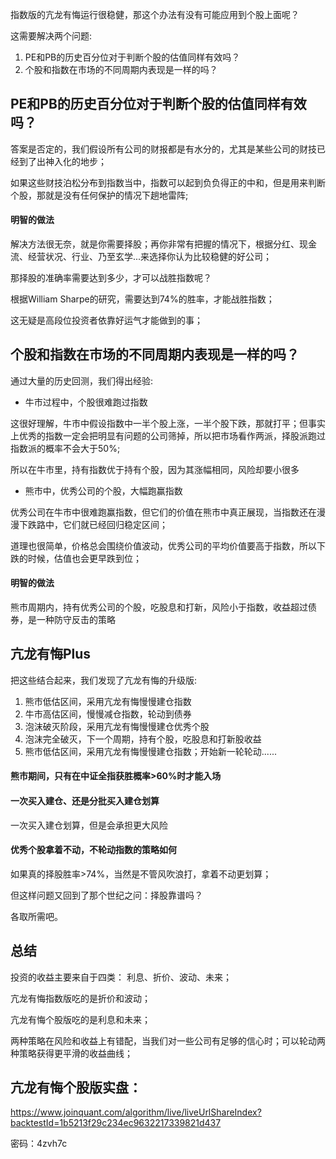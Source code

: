 指数版的亢龙有悔运行很稳健，那这个办法有没有可能应用到个股上面呢？

这需要解决两个问题:

1. PE和PB的历史百分位对于判断个股的估值同样有效吗？
2. 个股和指数在市场的不同周期内表现是一样的吗？


## PE和PB的历史百分位对于判断个股的估值同样有效吗？

答案是否定的，我们假设所有公司的财报都是有水分的，尤其是某些公司的财技已经到了出神入化的地步；

如果这些财技泊松分布到指数当中，指数可以起到负负得正的中和，但是用来判断个股，那就是没有任何保护的情况下趟地雷阵;

#### 明智的做法

解决方法很无奈，就是你需要择股；再你非常有把握的情况下，根据分红、现金流、经营状况、行业、乃至玄学...来选择你认为比较稳健的好公司；

那择股的准确率需要达到多少，才可以战胜指数呢？

根据William Sharpe的研究，需要达到74%的胜率，才能战胜指数；

这无疑是高段位投资者依靠好运气才能做到的事；

## 个股和指数在市场的不同周期内表现是一样的吗？

通过大量的历史回测，我们得出经验:

* 牛市过程中，个股很难跑过指数

这很好理解，牛市中假设指数中一半个股上涨，一半个股下跌，那就打平；但事实上优秀的指数一定会把明显有问题的公司筛掉，所以把市场看作两派，择股派跑过指数派的概率不会大于50%;

所以在牛市里，持有指数优于持有个股，因为其涨幅相同，风险却要小很多

* 熊市中，优秀公司的个股，大幅跑赢指数

优秀公司在牛市中很难跑赢指数，但它们的价值在熊市中真正展现，当指数还在漫漫下跌路中，它们就已经回归稳定区间；

道理也很简单，价格总会围绕价值波动，优秀公司的平均价值要高于指数，所以下跌的时候，估值也会更早跌到位；

#### 明智的做法

熊市周期内，持有优秀公司的个股，吃股息和打新，风险小于指数，收益超过债券，是一种防守反击的策略


## 亢龙有悔Plus

把这些结合起来，我们发现了亢龙有悔的升级版:

1. 熊市低估区间，采用亢龙有悔慢慢建仓指数
2. 牛市高估区间，慢慢减仓指数，轮动到债券
3. 泡沫破灭阶段，采用亢龙有悔慢慢建仓优秀个股
4. 泡沫完全破灭，下一个周期，持有个股，吃股息和打新股收益
5. 熊市低估区间，采用亢龙有悔慢慢建仓指数；开始新一轮轮动......

#### 熊市期间，只有在中证全指获胜概率>60%时才能入场


#### 一次买入建仓、还是分批买入建仓划算

一次买入建仓划算，但是会承担更大风险


#### 优秀个股拿着不动，不轮动指数的策略如何

如果真的择股胜率>74%，当然是不管风吹浪打，拿着不动更划算；

但这样问题又回到了那个世纪之问：择股靠谱吗？

各取所需吧。



## 总结

投资的收益主要来自于四类： 利息、折价、波动、未来；

亢龙有悔指数版吃的是折价和波动；

亢龙有悔个股版吃的是利息和未来；

两种策略在风险和收益上有错配，当我们对一些公司有足够的信心时；可以轮动两种策略获得更平滑的收益曲线；



## 亢龙有悔个股版实盘：

https://www.joinquant.com/algorithm/live/liveUrlShareIndex?backtestId=1b5213f29c234ec9632217339821d437 

密码：4zvh7c
